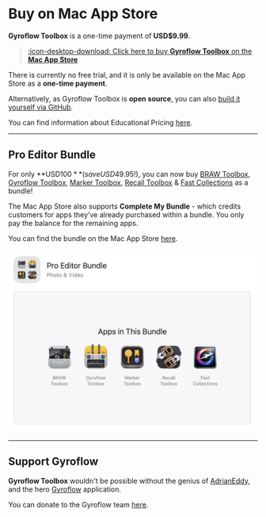 # Buy on Mac App Store

**Gyroflow Toolbox** is a one-time payment of **USD$9.99**.

> [:icon-desktop-download: Click here to buy **Gyroflow Toolbox** on the **Mac App Store**](https://apps.apple.com/au/app/gyroflow-toolbox/id1667462993?mt=12)

There is currently no free trial, and it is only be available on the Mac App Store as a **one-time payment**.

Alternatively, as Gyroflow Toolbox is **open source**, you can also [build it yourself via GitHub](https://github.com/latenitefilms/GyroflowToolbox).

You can find information about Educational Pricing [here](https://gyroflowtoolbox.io/educational/).

---

## Pro Editor Bundle

For only **USD$100** (save USD$49.95!), you can now buy [BRAW Toolbox](https://brawtoolbox.io), [Gyroflow Toolbox](https://gyroflowtoolbox.io), [Marker Toolbox](https://markertoolbox.io), [Recall Toolbox](https://recalltoolbox.io) & [Fast Collections](https://fastcollections.io) as a bundle!

The Mac App Store also supports **Complete My Bundle** - which credits customers for apps they’ve already purchased within a bundle. You only pay the balance for the remaining apps.

You can find the bundle on the Mac App Store [here](https://itunes.apple.com/us/app-bundle/id1717681153?mt=12).

![](/static/pro-editor-bundle.jpg)

---

## Support Gyroflow

**Gyroflow Toolbox** wouldn't be possible without the genius of [AdrianEddy](https://github.com/AdrianEddy), and the hero [Gyroflow](https://gyroflow.xyz) application.

You can donate to the Gyroflow team [here](https://gyroflow.xyz/donate).